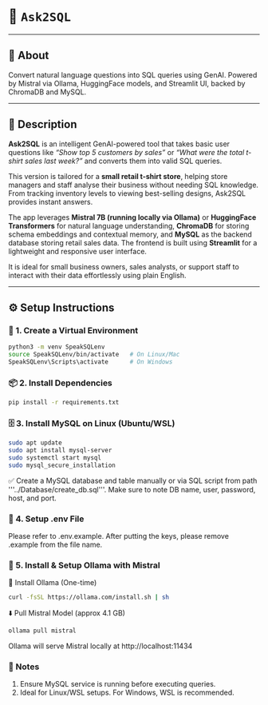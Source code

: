 # 🔹 `Ask2SQL`

---

## 🧾 About 
Convert natural language questions into SQL queries using GenAI. Powered by Mistral via Ollama, HuggingFace models, and Streamlit UI, backed by ChromaDB and MySQL.

---

## 📘 Description
**Ask2SQL** is an intelligent GenAI-powered tool that takes basic user questions like *“Show top 5 customers by sales”* or *“What were the total t-shirt sales last week?”* and converts them into valid SQL queries.

This version is tailored for a **small retail t-shirt store**, helping store managers and staff analyse their business without needing SQL knowledge. From tracking inventory levels to viewing best-selling designs, Ask2SQL provides instant answers.

The app leverages **Mistral 7B (running locally via Ollama)** or **HuggingFace Transformers** for natural language understanding, **ChromaDB** for storing schema embeddings and contextual memory, and **MySQL** as the backend database storing retail sales data. The frontend is built using **Streamlit** for a lightweight and responsive user interface.

It is ideal for small business owners, sales analysts, or support staff to interact with their data effortlessly using plain English.

---

## ⚙️ Setup Instructions

### 🔧 1. Create a Virtual Environment
```bash
python3 -m venv SpeakSQLenv
source SpeakSQLenv/bin/activate   # On Linux/Mac
SpeakSQLenv\Scripts\activate      # On Windows
```

### 📦 2. Install Dependencies
```bash
pip install -r requirements.txt
```

### 🗄️ 3. Install MySQL on Linux (Ubuntu/WSL)
```bash
sudo apt update
sudo apt install mysql-server
sudo systemctl start mysql
sudo mysql_secure_installation
```
✅ Create a MySQL database and table manually or via SQL script from path '''../Database/create_db.sql'''. Make sure to note DB name, user, password, host, and port.

### 🔐 4. Setup .env File
Please refer to .env.example. After putting the keys, please remove .example from the file name.

### 🤖 5. Install & Setup Ollama with Mistral
🧱 Install Ollama (One-time)
```bash
curl -fsSL https://ollama.com/install.sh | sh
```

⬇️ Pull Mistral Model (approx 4.1 GB)
```bash
ollama pull mistral
```
Ollama will serve Mistral locally at http://localhost:11434

### 📝 Notes

1. Ensure MySQL service is running before executing queries.
2. Ideal for Linux/WSL setups. For Windows, WSL is recommended.